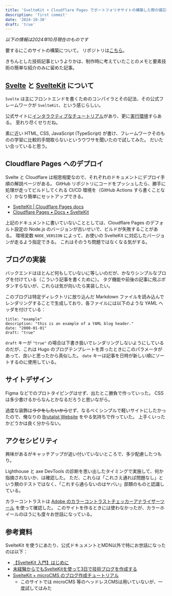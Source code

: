 ```yaml
---
title: 'SvelteKit + Cloudflare Pages でポートフォリオサイトの構築した際の備忘録'
description: 'first commit'
date: '2024-10-30'
draft: 'true'
---
```


_以下の情報は2024年10月現在のものです_

要するにこのサイトの構築について。
リポジトリは[こちら](https://github.com/peaksvndvalleys/pav_works)。

きちんとした技術記事というよりかは、制作時に考えていたことのメモと要素技術の簡単な紹介のみに留めた記事。

## [Svelte](https://svelte.jp) と [SvelteKit](https://kit.svelte.jp) について

`Svelte` は主にフロントエンドを書くためのコンパイラとその記法、その公式フレームワークが `SvelteKit`、という感じらしい。

公式サイトに[インタラクティブなチュートリアル](https://learn.svelte.jp/)があり、更に[実行環境](https://svelte.jp/repl/)すらある。
至れり尽くせりだね。

素に近い HTML, CSS, JavaScript (TypeScript) が書け、フレームワークそのものの学習に比較的手間取らないというウワサを聞いたので試してみた。
だいたい合っていると思う。

## Cloudflare Pages へのデプロイ

Svelte と Cloudflare は相思相愛なので、それぞれのドキュメントにデプロイ手順の解説ページがある。
GitHub リポジトリにコードをプッシュしたら、勝手に処理が走ってビルドしてくれる CI/CD 環境を（GitHub Actions すら書くことなく）かなり簡単にセットアップできる。

- [SvelteKit | Cloudflare Pages docs](https://developers.cloudflare.com/pages/framework-guides/deploy-a-svelte-site/)
- [Cloudflare Pages • Docs • SvelteKit](https://kit.svelte.jp/docs/adapter-cloudflare)

上記のドキュメントに書いていないこととしては、Cloudflare Pages のデフォルト設定の Node.js のバージョンが古いせいで、ビルドが失敗することがある。
環境変数 `NODE_VERSION` によって、お使いの SvelteKit に対応したバージョンが走るよう指定できる。
これはそのうち問題ではなくなる気がする。

## ブログの実装

バックエンドはほとんど何もしていないに等しいのだが、かなりシンプルなブログを付けている（こういう記事を書くために）。
タグ機能や前後の記事に飛ぶボタンすらないが、これらは気が向いたら実装したい。

このブログは特定ディレクトリに放り込んだ Markdown ファイルを読み込んでレンダリングすることで生成しており、各ファイルには以下のような YAML ヘッダを付けている：

```
title: "example"
description: "this is an example of a YAML blog header."
date: "2000-01-01"
draft: "true"
```

`draft` キーが `"true"` の場合は下書き扱いでレンダリングしないようにしているのだが、これは Hugo のブログテンプレートを弄ったときにこのパラメータがあって、良いと思ったから真似した。
`date` キーは記事を日時が新しい順にソートするのに使用している。

## サイトデザイン

Figma などでのプロトタイピングはせず、出たとこ勝負で作っていった。
CSS は多少書けるからなんとかなるだろうと思いながら。

過度な装飾は~~ラクをしたいから~~せず、なるべくシンプルで軽いサイトにしたかったので、俺なりの [Brutalist Website](https://brutalistwebsites.com) をやる気持ちで作っていた。
上手くいったかどうかは良く分からない。

## アクセシビリティ

興味があるがキャッチアップが追い付いていないところで、多少配慮したつもり。

Lighthouse と axe DevTools の診断を思い出したタイミングで実施して、何か指摘されないか、は確認した。
ただ、これらは「これさえ通れば問題なし」という類のテストではなく、「これすら通らないのはヤバい」部類のものと認識している。

カラーコントラストは [Adobe のカラーコントラストチェッカーアナライザーツール](https://color.adobe.com/ja/create/color-contrast-analyzer) を使って確認した。
このサイトを作るときには使わなかったが、カラーホイールのほうにも度々お世話になっている。

## 参考資料

SvelteKit を使うにあたり、公式ドキュメントとMDN以外で特にお世話になったのは以下：

- [【SvelteKit 入門】はじめに](https://zenn.dev/wnr/articles/50cnoe5xvzmw)
- [未経験からでもSvelteKitを使って3日で技術ブログを作成する](https://zenn.dev/ring_belle/books/blog-sveltekit)
- [SvelteKit + microCMS のブログ作成チュートリアル](https://blog.microcms.io/sveltekit-tutorial/)
  - このサイトでは microCMS 等のヘッドレスCMSは用いていないが、一度試してはみた
